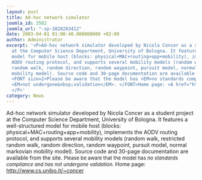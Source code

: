 ```yaml
---
layout: post
title: Ad-hoc network simulator
joomla_id: 3582
joomla_url: "-sp-1028283412"
date: 2003-04-01 01:00:48.000000000 +02:00
author: Administrator
excerpt: '<P>Ad-hoc network simulator developed by Nicola Concer as a student project
  at the Computer Science Department, University of Bologna. It features a well-structured
  model for mobile host (blocks: physical+MAC+routing+app+mobility), implements the
  AODV routing protocol, and supports several mobility models (random walk, restricted
  random walk, random direction, random waypoint, pursuit model, normal markovian
  mobility model). Source code and 30-page documentation are available from the site.
  <FONT size=2>Please be aware that the model has <EM>no standards compliance and&nbsp;has</EM>
  <EM>not undergone&nbsp;validation</EM>. </FONT>Home page: <A href="http://www.cs.unibo.it/~concer">http://www.cs.unibo.it/~concer</A>
  </P>'
category: News
---
```

<P>Ad-hoc network simulator developed by Nicola Concer as a student project at the Computer Science Department, University of Bologna. It features a well-structured model for mobile host (blocks: physical+MAC+routing+app+mobility), implements the AODV routing protocol, and supports several mobility models (random walk, restricted random walk, random direction, random waypoint, pursuit model, normal markovian mobility model). Source code and 30-page documentation are available from the site. <FONT size=2>Please be aware that the model has <EM>no standards compliance and&nbsp;has</EM> <EM>not undergone&nbsp;validation</EM>. </FONT>Home page: <A href="http://www.cs.unibo.it/~concer">http://www.cs.unibo.it/~concer</A> </P>
